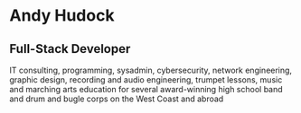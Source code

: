 # Andy Hudock

## Full-Stack Developer

IT consulting, programming, sysadmin, cybersecurity, network engineering, graphic design, recording and audio engineering, trumpet lessons, music and marching arts education for several award-winning high school band and drum and bugle corps on the West Coast and abroad
